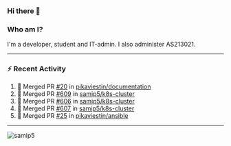 ### Hi there 👋

### Who am I?
I'm a developer, student and IT-admin. I also administer AS213021.

---
### :zap: Recent Activity
<!--START_SECTION:activity-->
1. 🎉 Merged PR [#20](https://github.com/pikaviestin/documentation/pull/20) in [pikaviestin/documentation](https://github.com/pikaviestin/documentation)
2. 🎉 Merged PR [#609](https://github.com/samip5/k8s-cluster/pull/609) in [samip5/k8s-cluster](https://github.com/samip5/k8s-cluster)
3. 🎉 Merged PR [#606](https://github.com/samip5/k8s-cluster/pull/606) in [samip5/k8s-cluster](https://github.com/samip5/k8s-cluster)
4. 🎉 Merged PR [#607](https://github.com/samip5/k8s-cluster/pull/607) in [samip5/k8s-cluster](https://github.com/samip5/k8s-cluster)
5. 🎉 Merged PR [#25](https://github.com/pikaviestin/ansible/pull/25) in [pikaviestin/ansible](https://github.com/pikaviestin/ansible)
<!--END_SECTION:activity-->
---

<img align="center" src="https://github-readme-stats.vercel.app/api?username=samip5&show_icons=true" alt="samip5" />
